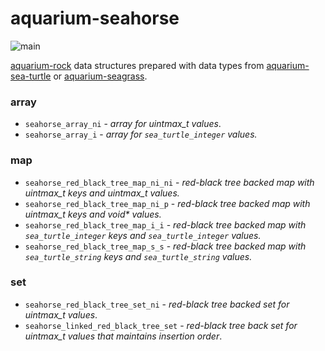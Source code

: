 # aquarium-seahorse

![main](https://github.com/pretore/aquarium-seahorse/actions/workflows/cmake.yml/badge.svg?branch=main)

[aquarium-rock](https://github.com/pretore/aquarium-rock) data structures 
prepared with data types from 
[aquarium-sea-turtle](https://github.com/pretore/aquarium-sea-turtle) or 
[aquarium-seagrass](https://github.com/pretore/aquarium-seagrass).

### array
- ``seahorse_array_ni`` - _array for uintmax_t values_.
- ``seahorse_array_i`` - _array for ``sea_turtle_integer`` values._

### map
- ``seahorse_red_black_tree_map_ni_ni`` - _red-black tree backed map with 
  uintmax_t keys and uintmax_t values._
- ``seahorse_red_black_tree_map_ni_p`` - _red-black tree backed map with 
  uintmax_t keys and void* values._
- ``seahorse_red_black_tree_map_i_i`` - _red-black tree backed map with 
  ``sea_turtle_integer`` keys and ``sea_turtle_integer`` values._
- ``seahorse_red_black_tree_map_s_s`` - _red-black tree backed map with 
  ``sea_turtle_string`` keys and ``sea_turtle_string`` values._

### set
- ``seahorse_red_black_tree_set_ni`` - _red-black tree backed set for 
  uintmax_t values_.
- ``seahorse_linked_red_black_tree_set`` - _red-black tree back set for 
  uintmax_t values that maintains insertion order_.
